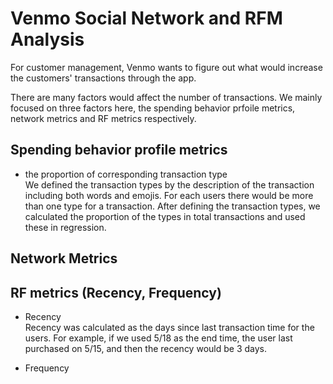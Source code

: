 # Venmo Social Network and RFM Analysis

For customer management, Venmo wants to figure out what would increase the customers' transactions through the app. 

There are many factors would affect the number of transactions. We mainly focused on three factors here, the spending behavior prfoile metrics, network metrics and RF metrics respectively.

## Spending behavior profile metrics
- the proportion of corresponding transaction type<br>
We defined the transaction types by the description of the transaction including both words and emojis. For each users there would be more than one type for a transaction. After defining the transaction types, we calculated the proportion of the types in total transactions and used these in regression.

## Network Metrics

## RF metrics (Recency, Frequency)
- Recency<br>
Recency was calculated as the days since last transaction time for the users. For example, if we used 5/18 as the end time, the user last purchased on 5/15, and then the recency would be 3 days.

- Frequency
